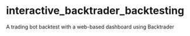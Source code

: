 # interactive_backtrader_backtesting
A trading bot backtest with a web-based dashboard using Backtrader
